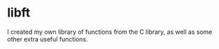# libft
I created my own library of functions from the C library, as well as some other extra useful functions.
